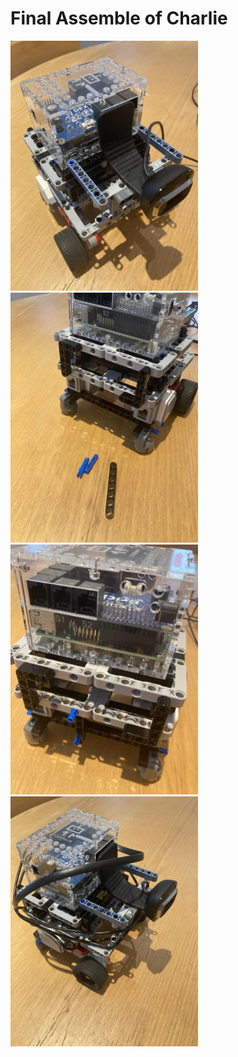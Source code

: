 # Final Assemble of Charlie

<img src="../images/charlie/step_1.jpg" width=300>
<img src="../images/charlie/step_2.jpg" width=300>
<img src="../images/charlie/step_3.jpg" width=300>
<img src="../images/charlie/step_4.jpg" width=300>

